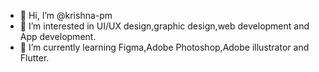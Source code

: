 - 👋 Hi, I’m @krishna-pm
- 👀 I’m interested in UI/UX design,graphic design,web development and App development. 
- 🌱 I’m currently learning Figma,Adobe Photoshop,Adobe illustrator and Flutter. 


<!---
krishna-pm/krishna-pm is a ✨ special ✨ repository because its `README.md` (this file) appears on your GitHub profile.
You can click the Preview link to take a look at your changes.
--->
